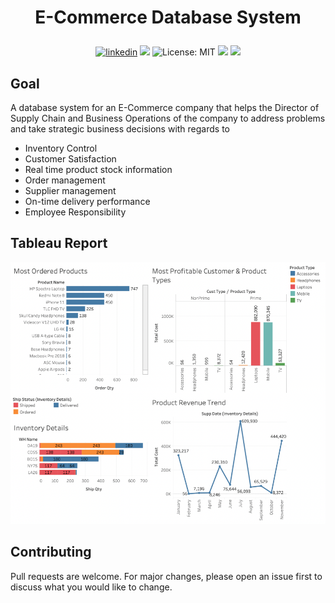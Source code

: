 # <p align="center">E-Commerce Database System</p>
<p align="center"> 
<a href="https://www.linkedin.com/in/roy-ashish">
<img alt="linkedin" src="https://img.shields.io/badge/-Ashish Roy-blue?style=flat&logo=Linkedin&logoColor=white&link=https://www.linkedin.com/in/roy-ashish"></a>
<img src="https://img.shields.io/badge/Version-1.0.0-blue" />
<img alt="License: MIT" src="https://img.shields.io/badge/License-MIT-yellow.svg" target="_blank" />
<img src="https://img.shields.io/badge/T--SQL-90%25-red?style=flat&logo=microsoftsqlserver&logoColor=white">
<img src="https://img.shields.io/badge/Tableau-10%25-blueviolet?style=flat&logo=tableau&logoColor=white">
</p>

## Goal

A database system for an E-Commerce company that helps the Director of Supply Chain and Business Operations of the company to address problems and take strategic business decisions with regards to

<ul>
  <li>Inventory Control</li>
  <li>Customer Satisfaction</li>
  <li>Real time product stock information</li>
  <li>Order management</li>
  <li>Supplier management</li>
  <li>On-time delivery performance</li>
  <li>Employee Responsibility</li>
</ul>

## Tableau Report

<img src="https://github.com/royashishneu/E-Commerce_Database_System/blob/main/Screen%20Shot%202022-02-10%20at%204.14.02%20PM.png">
 
## Contributing
Pull requests are welcome. For major changes, please open an issue first to discuss what you would like to change.
